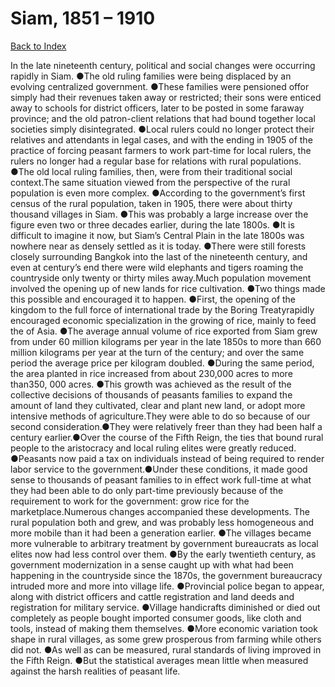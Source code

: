 # Siam, 1851 – 1910
[Back to Index](https://github.com/windows10010/tpoExtractor/blob/master/README.md)

In the late nineteenth century, political and social changes were occurring rapidly in Siam. ●The old ruling families were being displaced by an evolving centralized government. ●These families were pensioned offor simply had their revenues taken away or restricted; their sons were enticed away to schools for district officers, later to be posted in some faraway province; and the old patron-client relations that had bound together local societies simply disintegrated. ●Local rulers could no longer protect their relatives and attendants in legal cases, and with the ending in 1905 of the practice of forcing peasant farmers to work part-time for local rulers, the rulers no longer had a regular base for relations with rural populations. ●The old local ruling families, then, were from their traditional social context.The same situation viewed from the perspective of the rural population is even more complex. ●According to the government’s first census of the rural population, taken in 1905, there were about thirty thousand villages in Siam. ●This was probably a large increase over the figure even two or three decades earlier, during the late 1800s. ●It is difficult to imagine it now, but Siam’s Central Plain in the late 1800s was nowhere near as densely settled as it is today. ●There were still forests closely surrounding Bangkok into the last of the nineteenth century, and even at century’s end there were wild elephants and tigers roaming the countryside only twenty or thirty miles away.Much population movement involved the opening up of new lands for rice cultivation. ●Two things made this possible and encouraged it to happen. ●First, the opening of the kingdom to the full force of international trade by the Boring Treatyrapidly encouraged economic specialization in the growing of rice, mainly to feed the of Asia. ●The average annual volume of rice exported from Siam grew from under 60 million kilograms per year in the late 1850s to more than 660 million kilograms per year at the turn of the century; and over the same period the average price per kilogram doubled. ●During the same period, the area planted in rice increased from about 230,000 acres to more than350, 000 acres. ●This growth was achieved as the result of the collective decisions of thousands of peasants families to expand the amount of land they cultivated, clear and plant new land, or adopt more intensive methods of agriculture.They were able to do so because of our second consideration.●They were relatively freer than they had been half a century earlier.●Over the course of the Fifth Reign, the ties that bound rural people to the aristocracy and local ruling 
elites were greatly reduced. ●Peasants now paid a tax on individuals instead of being required to render labor service to the government.●Under these conditions, it made good sense to thousands of peasant families to in effect work
full-time at what they had been able to do only part-time previously because of the requirement to work for the government: grow rice for the marketplace.Numerous changes accompanied these developments. The rural population both and grew, and was probably less homogeneous and more mobile than it had been a generation earlier. ●The villages became more vulnerable to arbitrary treatment by government bureaucrats as local elites now had less control over them. ●By the early twentieth century, as government modernization in a sense caught up with what had been happening in the countryside since the 1870s, the government bureaucracy intruded more and more into village life. ●Provincial police began to appear, along with district officers and cattle registration and land deeds and registration for military service. ●Village handicrafts diminished or died out completely as people bought imported consumer goods, like cloth and tools, instead of making them themselves. ●More economic variation took shape in rural villages, as some grew prosperous from farming while others did not. ●As well as can be measured, rural standards of living improved in the Fifth Reign. ●But the statistical averages mean little when measured against the harsh realities of peasant life.